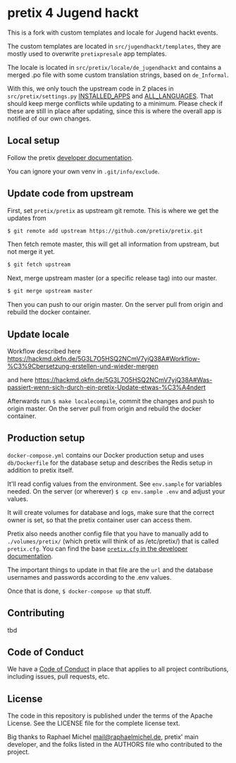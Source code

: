 # pretix 4 Jugend hackt

This is a fork with custom templates and locale for Jugend hackt events.

The custom templates are located in `src/jugendhackt/templates`, they are mostly used to overwrite `pretixpresale` app templates.

The locale is located in `src/pretix/locale/de_jugendhackt` and contains a merged .po file with some custom translation strings, based on `de_Informal`.

With this, we only touch the upstream code in 2 places in `src/pretix/settings.py`
[INSTALLED_APPS](https://github.com/okfde/pretix/blob/master/src/pretix/settings.py#L258) and [ALL_LANGUAGES](https://github.com/okfde/pretix/blob/master/src/pretix/settings.py#L258). That should keep merge conflicts while updating to a minimum. Please check if these are still in place after updating, since this is where the overall app is notified of our own changes.

## Local setup

Follow the pretix [developer documentation](https://docs.pretix.eu/en/latest/development/setup.html).

You can ignore your own venv in `.git/info/exclude`.


## Update code from upstream

First, set `pretix/pretix` as upstream git remote. This is where we get the updates from

```bash
$ git remote add upstream https://github.com/pretix/pretix.git
```

Then fetch remote master, this will get all information from upstream, but not merge it yet.

```bash
$ git fetch upstream
```

Next, merge upstream master (or a specific release tag) into our master.

``` bash
$ git merge upstream master
```

Then you can push to our origin master. On the server pull from origin and rebuild the docker container.

## Update locale

Workflow described here https://hackmd.okfn.de/5G3L7O5HSQ2NCmV7yjQ38A#Workflow-%C3%9Cbersetzung-erstellen-und-wieder-mergen

and here https://hackmd.okfn.de/5G3L7O5HSQ2NCmV7yjQ38A#Was-passiert-wenn-sich-durch-ein-pretix-Update-etwas-%C3%A4ndert

Afterwards run  `$ make localecompile`, commit the changes and push to origin master. On the server pull from origin and rebuild the docker container.


## Production setup

`docker-compose.yml` contains our Docker production setup and uses `db/Dockerfile` for the database setup and describes the Redis setup in addition to pretix itself.

It'll read config values from the environment. See `env.sample` for variables needed.
On the server (or wherever) `$ cp env.sample .env` and adjust your values.

It will create volumes for database and logs, make sure that the correct owner is set, so that the pretix container user can access them.

Pretix also needs another config file that you have to manually add to `./volumes/pretix/` (which pretix will think of as /etc/pretix/) that is called `pretix.cfg`.
You can find the base [`pretix.cfg` in the developer documentation](https://docs.pretix.eu/en/latest/admin/installation/docker_smallscale.html#config-file).

The important things to update in that file are the `url` and the database usernames and passwords according to the .env values.

Once that is done, `$ docker-compose up` that stuff.



## Contributing

tbd

## Code of Conduct

We have a [Code of Conduct](CODE_OF_CONDUCT.md) in place that applies to all project contributions,
including issues, pull requests, etc.

## License

The code in this repository is published under the terms of the Apache License.
See the LICENSE file for the complete license text.

Big thanks to Raphael Michel mail@raphaelmichel.de, pretix' main developer, and the folks listed in the  AUTHORS file  who contributed to the project.
